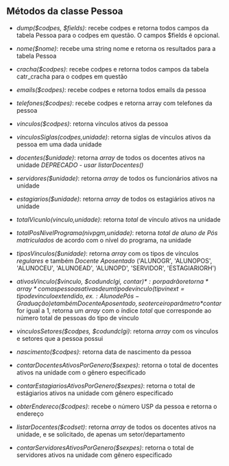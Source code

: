 ## Métodos da classe Pessoa 

 - *dump($codpes, $fields)*: recebe codpes e retorna todos campos da tabela Pessoa para o codpes em questão. 
                           O campos $fields é opcional.
 - *nome($nome)*: recebe uma string nome e retorna os resultados para a tabela Pessoa

 - *cracha($codpes)*: recebe codpes e retorna todos campos da tabela catr_cracha para o codpes em questão 

 - *emails($codpes)*: recebe codpes e retorna todos emails da pessoa

 - *telefones($codpes)*: recebe codpes e retorna array com telefones da pessoa

 - *vinculos($codpes)*: retorna vínculos ativos da pessoa

 - *vinculosSiglas($codpes,$unidade)*: retorna siglas de vínculos ativos da pessoa em uma dada unidade

 - *docentes($unidade)*: retorna *array* de todos os docentes ativos na unidade *DEPRECADO - usar listarDocentes()*

 - *servidores($unidade)*: retorna *array* de todos os funcionários ativos na unidade

 - *estagiarios($unidade)*: retorna *array* de todos os estagiários ativos na unidade

 - *totalVicunlo($vinculo,$unidade)*: retorna *total* de vínculo ativos na unidade

 - *totalPosNivelPrograma($nivpgm,$unidade)*: retorna *total de aluno de Pós matriculados* de acordo com o nível do programa, na unidade

 - *tiposVinculos($unidade)*: retorna *array* com os tipos de vínculos *regulares* e também *Docente Aposentado* ('ALUNOGR', 'ALUNOPOS', 'ALUNOCEU', 'ALUNOEAD', 'ALUNOPD', 'SERVIDOR', 'ESTAGIARIORH')

 - *ativosVinculo($vinculo, $codundclgi, $contar)*: por padrão retorna *array* com as pessoas ativas de um tipo de vínculo (tipvinext = tipo de vinculo extendido, ex.: Aluno de Pós-Graduação) e também Docente Aposentado, se o terceiro parâmetro *$contar* for igual a 1, retorna um *array* com o índice *total* que corresponde ao número total de pessoas do tipo de vínculo
 
 - *vinculosSetores($codpes, $codundclgi)*: retorna *array* com os vínculos e setores que a pessoa possui
 
 - *nascimento($codpes)*: retorna data de nascimento da pessoa

 - *contarDocentesAtivosPorGenero($sexpes)*: retorna o  total de docentes ativos na unidade com o gênero especificado 

 - *contarEstagiariosAtivosPorGenero($sexpes)*: retorna o total de estágiarios ativos na unidade com gênero especificado

 - *obterEndereco($codpes)*: recebe o número USP da pessoa e retorna o endereço

 - *listarDocentes($codset)*: retorna *array* de todos os docentes ativos na unidade, e se solicitado, de apenas um setor/departamento

 - *contarServidoresAtivosPorGenero($sexpes)*: retorna o total de servidores ativos na unidade com gênero especificado


